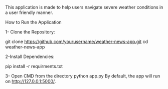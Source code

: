 This application is made to help users navigate severe weather conditions in a user friendly manner. 

How to Run the Application

1- Clone the Repository:

git clone https://github.com/yourusername/weather-news-app.git
cd weather-news-app

2-Install Dependencies:


pip install -r requirments.txt


3- Open CMD from the directory
python app.py
By default, the app will run on http://127.0.0.1:5000/.
